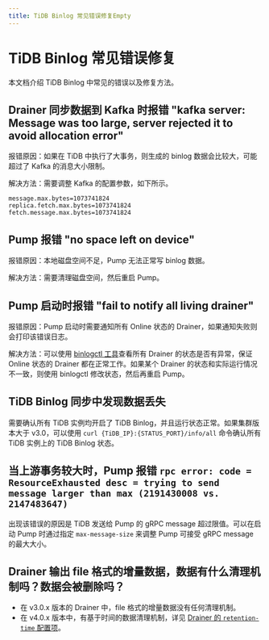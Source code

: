 ```yaml
---
title: TiDB Binlog 常见错误修复Empty
---
```


# TiDB Binlog 常见错误修复

本文档介绍 TiDB Binlog 中常见的错误以及修复方法。

## Drainer 同步数据到 Kafka 时报错 "kafka server: Message was too large, server rejected it to avoid allocation error"

报错原因：如果在 TiDB 中执行了大事务，则生成的 binlog 数据会比较大，可能超过了 Kafka 的消息大小限制。

解决方法：需要调整 Kafka 的配置参数，如下所示。

```
message.max.bytes=1073741824
replica.fetch.max.bytes=1073741824
fetch.message.max.bytes=1073741824
```

## Pump 报错 "no space left on device"

报错原因：本地磁盘空间不足，Pump 无法正常写 binlog 数据。

解决方法：需要清理磁盘空间，然后重启 Pump。

## Pump 启动时报错 "fail to notify all living drainer"

报错原因：Pump 启动时需要通知所有 Online 状态的 Drainer，如果通知失败则会打印该错误日志。

解决方法：可以使用 [binlogctl 工具](/tidb-binlog/binlog-control.md)查看所有 Drainer 的状态是否有异常，保证 Online 状态的 Drainer 都在正常工作。如果某个 Drainer 的状态和实际运行情况不一致，则使用 binlogctl 修改状态，然后再重启 Pump。

## TiDB Binlog 同步中发现数据丢失

需要确认所有 TiDB 实例均开启了 TiDB Binlog，并且运行状态正常。如果集群版本大于 v3.0，可以使用 `curl {TiDB_IP}:{STATUS_PORT}/info/all` 命令确认所有 TiDB 实例上的 TiDB Binlog 状态。

## 当上游事务较大时，Pump 报错 `rpc error: code = ResourceExhausted desc = trying to send message larger than max (2191430008 vs. 2147483647)`

出现该错误的原因是 TiDB 发送给 Pump 的 gRPC message 超过限值。可以在启动 Pump 时通过指定 `max-message-size` 来调整 Pump 可接受 gRPC message 的最大大小。

## Drainer 输出 file 格式的增量数据，数据有什么清理机制吗？数据会被删除吗？

+ 在 v3.0.x 版本的 Drainer 中，file 格式的增量数据没有任何清理机制。
+ 在 v4.0.x 版本中，有基于时间的数据清理机制，详见 [Drainer 的 `retention-time` 配置项](https://github.com/pingcap/tidb-binlog/blob/v4.0.9/cmd/drainer/drainer.toml#L153)。
